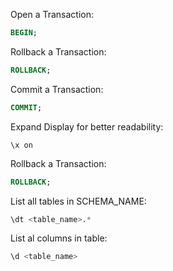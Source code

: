 Open a Transaction:
```SQL
BEGIN;
```

Rollback a Transaction:
```SQL
ROLLBACK;
```

Commit a Transaction:
```SQL
COMMIT;
```

Expand Display for better readability:
```
\x on
```

Rollback a Transaction:
```SQL
ROLLBACK;
```

List all tables in SCHEMA_NAME:
```SQL
\dt <table_name>.*
```

List al columns in table:
```SQL
\d <table_name>
```
